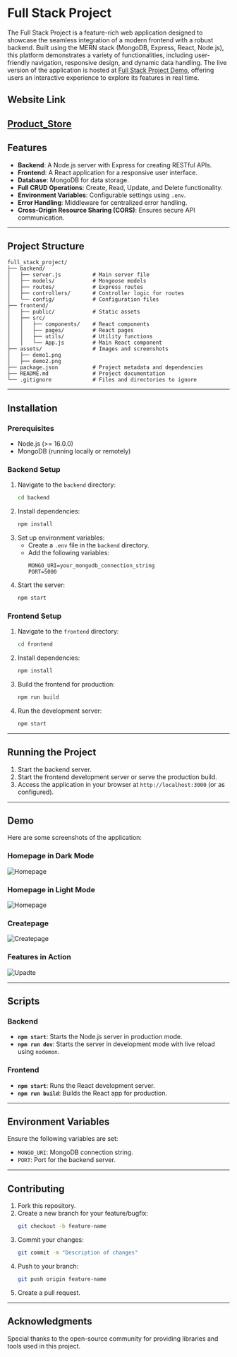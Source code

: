 # Full Stack Project

The Full Stack Project is a feature-rich web application designed to showcase the seamless integration of a modern frontend with a robust backend. Built using the MERN stack (MongoDB, Express, React, Node.js), this platform demonstrates a variety of functionalities, including user-friendly navigation, responsive design, and dynamic data handling. The live version of the application is hosted at [Full Stack Project Demo](https://full-stack-project-1-6olo.onrender.com/), offering users an interactive experience to explore its features in real time.

## Website Link 

## [Product_Store](https://full-stack-project-1-6olo.onrender.com)

## Features
- **Backend**: A Node.js server with Express for creating RESTful APIs.
- **Frontend**: A React application for a responsive user interface.
- **Database**: MongoDB for data storage.
- **Full CRUD Operations**: Create, Read, Update, and Delete functionality.
- **Environment Variables**: Configurable settings using `.env`.
- **Error Handling**: Middleware for centralized error handling.
- **Cross-Origin Resource Sharing (CORS)**: Ensures secure API communication.

---

## Project Structure
```
full_stack_project/
├── backend/
│   ├── server.js          # Main server file
│   ├── models/            # Mongoose models
│   ├── routes/            # Express routes
│   ├── controllers/       # Controller logic for routes
│   └── config/            # Configuration files
├── frontend/
│   ├── public/            # Static assets
│   ├── src/
│   │   ├── components/    # React components
│   │   ├── pages/         # React pages
│   │   ├── utils/         # Utility functions
│   │   └── App.js         # Main React component
├── assets/                # Images and screenshots
│   ├── demo1.png
│   ├── demo2.png
├── package.json           # Project metadata and dependencies
├── README.md              # Project documentation
└── .gitignore             # Files and directories to ignore
```

---

## Installation

### Prerequisites
- Node.js (>= 16.0.0)
- MongoDB (running locally or remotely)

### Backend Setup
1. Navigate to the `backend` directory:
   ```bash
   cd backend
   ```
2. Install dependencies:
   ```bash
   npm install
   ```
3. Set up environment variables:
   - Create a `.env` file in the `backend` directory.
   - Add the following variables:
     ```env
     MONGO_URI=your_mongodb_connection_string
     PORT=5000
     ```
4. Start the server:
   ```bash
   npm start
   ```

### Frontend Setup
1. Navigate to the `frontend` directory:
   ```bash
   cd frontend
   ```
2. Install dependencies:
   ```bash
   npm install
   ```
3. Build the frontend for production:
   ```bash
   npm run build
   ```
4. Run the development server:
   ```bash
   npm start
   ```

---

## Running the Project
1. Start the backend server.
2. Start the frontend development server or serve the production build.
3. Access the application in your browser at `http://localhost:3000` (or as configured).

---

## Demo
Here are some screenshots of the application:

### Homepage in Dark Mode
![Homepage](/assets/Home_Page-1.png)

### Homepage in Light Mode
![Homepage](/assets/Home_Page-3.png)

### Createpage
![Createpage](/assets/Create_Page-1.png)

### Features in Action
![Upadte](/assets/Update_Feature.png)

---

## Scripts

### Backend
- **`npm start`**: Starts the Node.js server in production mode.
- **`npm run dev`**: Starts the server in development mode with live reload using `nodemon`.

### Frontend
- **`npm start`**: Runs the React development server.
- **`npm run build`**: Builds the React app for production.

---

## Environment Variables
Ensure the following variables are set:
- `MONGO_URI`: MongoDB connection string.
- `PORT`: Port for the backend server.

---

## Contributing
1. Fork this repository.
2. Create a new branch for your feature/bugfix:
   ```bash
   git checkout -b feature-name
   ```
3. Commit your changes:
   ```bash
   git commit -m "Description of changes"
   ```
4. Push to your branch:
   ```bash
   git push origin feature-name
   ```
5. Create a pull request.

---

## Acknowledgments
Special thanks to the open-source community for providing libraries and tools used in this project.
